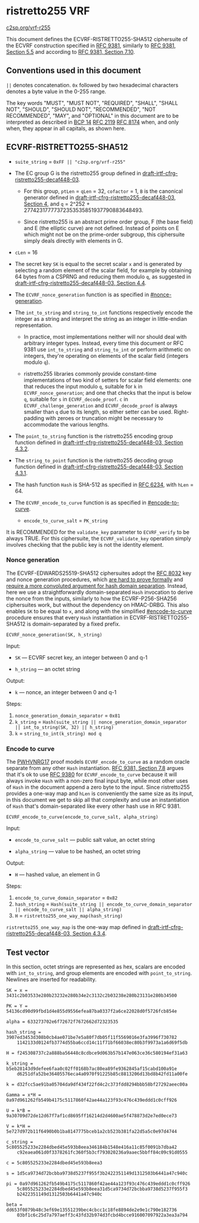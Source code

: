 # ristretto255 VRF

[c2sp.org/vrf-r255](https://c2sp.org/vrf-r255)

This document defines the ECVRF-RISTRETTO255-SHA512 ciphersuite of the ECVRF
construction specified in [RFC 9381][], similarly to [RFC 9381, Section 5.5][]
and according to [RFC 9381, Section 7.10][].

## Conventions used in this document

`||` denotes concatenation. `0x` followed by two hexadecimal characters denotes
a byte value in the 0-255 range.

The key words "MUST", "MUST NOT", "REQUIRED", "SHALL", "SHALL NOT", "SHOULD",
"SHOULD NOT", "RECOMMENDED", "NOT RECOMMENDED", "MAY", and "OPTIONAL" in this
document are to be interpreted as described in [BCP 14][] [RFC 2119][]
[RFC 8174][] when, and only when, they appear in all capitals, as shown here.

## ECVRF-RISTRETTO255-SHA512

* `suite_string` = `0xFF || "c2sp.org/vrf-r255"`

* The EC group G is the ristretto255 group defined in
  [draft-irtf-cfrg-ristretto255-decaf448-03][].

    * For this group, `ptLen` = `qLen` = 32, `cofactor` = 1, `B` is the canonical
    generator defined in [draft-irtf-cfrg-ristretto255-decaf448-03, Section 4][],
    and `q` = 2^252 + 27742317777372353535851937790883648493.

    * Since ristretto255 is an abstract prime order group, F (the base field)
    and E (the elliptic curve) are not defined. Instead of points on E which
    might not be on the prime-order subgroup, this ciphersuite simply deals
    directly with elements in G.

* `cLen` = 16

* The secret key `SK` is equal to the secret scalar `x` and is generated by
  selecting a random element of the scalar field, for example by obtaining 64
  bytes from a CSPRNG and reducing them modulo `q`, as suggested in
  [draft-irtf-cfrg-ristretto255-decaf448-03, Section 4.4][].

* The `ECVRF_nonce_generation` function is as specified in
  [#nonce-generation](#nonce-generation).

* The `int_to_string` and `string_to_int` functions respectively encode the
  integer as a string and interpret the string as an integer in little-endian
  representation.

    * In practice, most implementations neither will nor should deal with
      arbitrary integer types. Instead, every time this document or RFC 9381 use
      `int_to_string` and `string_to_int` or perform arithmetic on integers,
      they're operating on elements of the scalar field (integers modulo `q`).

    * ristretto255 libraries commonly provide constant-time implementations of
      two kind of setters for scalar field elements: one that reduces the input
      modulo `q`, suitable for `k` in `ECVRF_nonce_generation`; and one that
      checks that the input is below `q`, suitable for `s` in
      `ECVRF_decode_proof`. `c` in `ECVRF_challenge_generation` and
      `ECVRF_decode_proof` is always smaller than `q` due to its length, so
      either setter can be used. Right-padding with zeroes or truncation might be
      necessary to accommodate the various lengths.

* The `point_to_string` function is the ristretto255 encoding group function
  defined in [draft-irtf-cfrg-ristretto255-decaf448-03, Section 4.3.2][].

* The `string_to_point` function is the ristretto255 decoding group function
  defined in [draft-irtf-cfrg-ristretto255-decaf448-03, Section 4.3.1][].

* The hash function `Hash` is SHA-512 as specified in [RFC 6234][], with `hLen` = 64.

* The `ECVRF_encode_to_curve` function is as specified in
  [#encode-to-curve](#encode-to-curve).

    * `encode_to_curve_salt` = `PK_string`

It is RECOMMENDED for the `validate_key` parameter to `ECVRF_verify` to be always
TRUE. For this ciphersuite, the `ECVRF_validate_key` operation simply involves
checking that the public key is not the identity element.

### Nonce generation

The ECVRF-EDWARDS25519-SHA512 ciphersuites adopt the [RFC 8032][] key and nonce
generation procedures, which [are hard to prove formally][] and [require a more
convoluted argument for hash domain separation][RFC 9381, Section 7.8]. Instead,
here we use a straightforwardly domain-separated `Hash` invocation to derive the
nonce from the inputs, similarly to how the ECVRF-P256-SHA256 ciphersuites work,
but without the dependency on HMAC-DRBG. This also enables `SK` to be equal to
`x`, and along with the simplified [#encode-to-curve](#encode-to-curve)
procedure ensures that every `Hash` instantiation in ECVRF-RISTRETTO255-SHA512
is domain-separated by a fixed prefix.

`ECVRF_nonce_generation(SK, h_string)`

Input:

  * `SK` — ECVRF secret key, an integer between 0 and q-1

  * `h_string` — an octet string

Output:

  * `k` — nonce, an integer between 0 and q-1

Steps:

  1. `nonce_generation_domain_separator` = `0x81`
  2. `k_string` = `Hash(suite_string || nonce_generation_domain_separator
            || int_to_string(SK, 32) || h_string)`
  3. `k` = `string_to_int(k_string) mod q`

### Encode to curve

The [PWHVNRG17] proof models `ECVRF_encode_to_curve` as a random oracle separate
from any other `Hash` instantiation. [RFC 9381, Section 7.8][] argues that it's
ok to use [RFC 9380][] for `ECVRF_encode_to_curve` because it will always invoke
`Hash` with a non-zero final input byte, while most other uses of `Hash` in the
document append a zero byte to the input. Since ristretto255 provides a one-way
map and `hLen` is conveniently the same size as its input, in this document we
get to skip all that complexity and use an instantiation of `Hash` that's
domain-separated like every other hash use in RFC 9381.

`ECVRF_encode_to_curve(encode_to_curve_salt, alpha_string)`

Input:

  * `encode_to_curve_salt` — public salt value, an octet string

  * `alpha_string` — value to be hashed, an octet string
  
Output:

  * `H` — hashed value, an element in G

Steps:

  1. `encode_to_curve_domain_separator` = `0x82`
  2. `hash_string` = `Hash(suite_string || encode_to_curve_domain_separator
            || encode_to_curve_salt || alpha_string)`
  3. `H` = `ristretto255_one_way_map(hash_string)`

`ristretto255_one_way_map` is the one-way map defined in
[draft-irtf-cfrg-ristretto255-decaf448-03, Section 4.3.4][].

## Test vector

In this section, octet strings are represented as hex, scalars are encoded with
`int_to_string`, and group elements are encoded with `point_to_string`. Newlines
are inserted for readability.

```
SK = x = 3431c2b03533e280b23232e280b34e2c3132c2b03238e280b23131e280b34500

PK = Y = 54136cd90d99fbd1d4e855d9556efea87ba0337f2a6ce22028d0f5726fcb854e

alpha = 633273702e6f72672f7672662d72323535

hash_string = 3907ed3453d308b0cb4ae071be7e5a80f7db05f11f5569016e3fa3996f730782
    1142133d0124fb3774d55ba6ccd14c11f71bf66038ec80b3f9973a1a6d69f5db

H = f245308737c2a888ba56448c8cdbce9d063b57b147e063ce36c580194ef31a63

k_string = b5eb28143d9defee6faa0c02ff0168b7ac80ea89fe9362845af15cabd100a91e
    d6251dfa52be36405576eca4a0970f91225b85c8813206d13bd8b42fd11a00fe

k = d32fcc5ae91ba05704da9df434f22fd4c2c373fdd8294bbb58bf27292aeec00a

Gamma = x*H = 0a97d961262fb549b4175c5117860f42ae44a123f93c476c439eddd1c0cff926

U = k*B = 9a30709d72de12d67f7af1cd8695ff16214d2d4600ae5f478873d2e7ed0ece73

V = k*H = 5e727d972b11f6490b0b1ba8147775bceb1a2cb523b381fa22d5a5c0e97d4744

c_string = 5c805525233e2284dbed45e593b8eea346184b1548e416a11c85f0091b7dba42
    c92eaea061d0f3378261fc360f5b3cf793020236a9aaec5bbff84c09c91d0555

c = 5c805525233e2284dbed45e593b8eea3

s = 1d5ca9734d72bcbba9738d5237f955f3b2422351149d1312503b6441a47c940c

pi = 0a97d961262fb549b4175c5117860f42ae44a123f93c476c439eddd1c0cff926
    5c805525233e2284dbed45e593b8eea31d5ca9734d72bcbba9738d5237f955f3
    b2422351149d1312503b6441a47c940c

beta = dd653f0879b48c3ef69e13551239bec4cbcc1c18fe8894de2e9e1c790e182736
    03bf1c6c25d7a797aeff3c43fd32b974d3fcbd4bcce916007097922a3ea3a794
```

[RFC 9381]: https://www.rfc-editor.org/info/rfc9381
[RFC 9381, Section 5.5]: https://www.rfc-editor.org/rfc/rfc9381.html#section-5.5
[RFC 9381, Section 7.10]: https://www.rfc-editor.org/rfc/rfc9381.html#section-7.10
[RFC 9381, Section 7.8]: https://www.rfc-editor.org/rfc/rfc9381.html#section-7.8
[BCP 14]: https://www.rfc-editor.org/info/bcp14
[RFC 2119]: https://www.rfc-editor.org/info/rfc2119
[RFC 8174]: https://www.rfc-editor.org/info/rfc8174
[draft-irtf-cfrg-ristretto255-decaf448-03]: https://www.ietf.org/archive/id/draft-irtf-cfrg-ristretto255-decaf448-03.html
[draft-irtf-cfrg-ristretto255-decaf448-03, Section 4]: https://www.ietf.org/archive/id/draft-irtf-cfrg-ristretto255-decaf448-03.html#name-ristretto255
[draft-irtf-cfrg-ristretto255-decaf448-03, Section 4.4]: https://www.ietf.org/archive/id/draft-irtf-cfrg-ristretto255-decaf448-03.html#name-scalar-field
[draft-irtf-cfrg-ristretto255-decaf448-03, Section 4.3.2]: https://www.ietf.org/archive/id/draft-irtf-cfrg-ristretto255-decaf448-03.html#name-encode
[draft-irtf-cfrg-ristretto255-decaf448-03, Section 4.3.1]: https://www.ietf.org/archive/id/draft-irtf-cfrg-ristretto255-decaf448-03.html#name-decode
[draft-irtf-cfrg-ristretto255-decaf448-03, Section 4.3.4]: https://www.ietf.org/archive/id/draft-irtf-cfrg-ristretto255-decaf448-03.html#name-one-way-map
[RFC 6234]: https://www.rfc-editor.org/info/rfc6234
[RFC 8032]: https://www.rfc-editor.org/info/rfc8032
[are hard to prove formally]: https://eprint.iacr.org/2020/823
[PWHVNRG17]: https://eprint.iacr.org/2017/099
[RFC 9380]: https://www.rfc-editor.org/info/rfc9380
